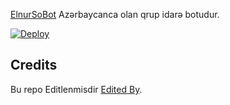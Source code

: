 [ElnurSoBot](https://t.me/ElnurSoBot) Azərbaycanca olan qrup idarə botudur.

[![Deploy](https://www.herokucdn.com/deploy/button.svg)](https://heroku.com/deploy?template=https://github.com/SenanOguz/Rose-Clone)

## Credits

Bu repo Editlenmisdir  [Edited By](https://t.me/SenanOguz). 
